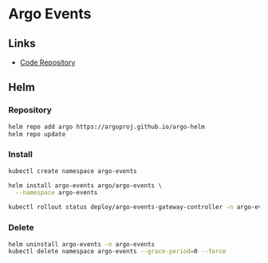 # Argo Events

## Links

- [Code Repository](https://github.com/argoproj/argo-events)

## Helm

### Repository

```sh
helm repo add argo https://argoproj.github.io/argo-helm
helm repo update
```

### Install

```sh
kubectl create namespace argo-events
```

```sh
helm install argo-events argo/argo-events \
  --namespace argo-events
```

```sh
kubectl rollout status deploy/argo-events-gateway-controller -n argo-events
```

### Delete

```sh
helm uninstall argo-events -n argo-events
kubectl delete namespace argo-events --grace-period=0 --force
```
